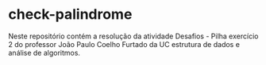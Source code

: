 # check-palindrome
Neste repositório contém a resolução da atividade Desafios - Pilha exercício 2 do professor João Paulo Coelho Furtado da UC estrutura de dados e análise de algoritmos.
